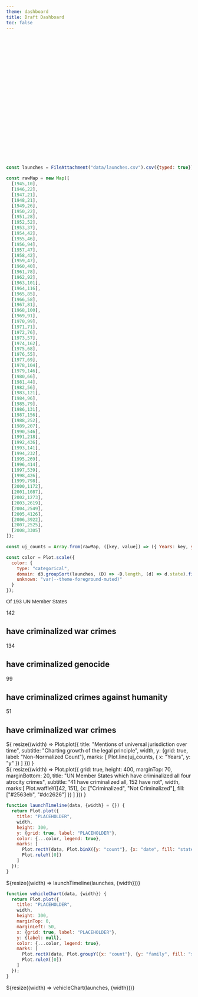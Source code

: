 ```yaml
---
theme: dashboard
title: Draft Dashboard
toc: false
---
```


<div class="hero">
  <h1>Interjust Dashboard Draft</h1>
</div>

<!-- LOAD RELEVANT DATA -->
```js
const launches = FileAttachment("data/launches.csv").csv({typed: true});
```
<script src="https://unpkg.com/papaparse@latest/papaparse.min.js"></script>

<!-- TOY UJ COUNT DATA -->
```js
const rawMap = new Map([ 
  [1945,10],
  [1946,22],
  [1947,21],
  [1948,21],
  [1949,26],
  [1950,22],
  [1951,28],
  [1952,52],
  [1953,37],
  [1954,42],
  [1955,46],
  [1956,94],
  [1957,47],
  [1958,42],
  [1959,47],
  [1960,40],
  [1961,78],
  [1962,92],
  [1963,101],
  [1964,116],
  [1965,85],
  [1966,58],
  [1967,81],
  [1968,100],
  [1969,91],
  [1970,99],
  [1971,71],
  [1972,76],
  [1973,57],
  [1974,162],
  [1975,68],
  [1976,55],
  [1977,69],
  [1978,104],
  [1979,146],
  [1980,66],
  [1981,44],
  [1982,56],
  [1983,121],
  [1984,96],
  [1985,79],
  [1986,131],
  [1987,156],
  [1988,252],
  [1989,207],
  [1990,546],
  [1991,218],
  [1992,436],
  [1993,141],
  [1994,232],
  [1995,269],
  [1996,414],
  [1997,539],
  [1998,426],
  [1999,798],
  [2000,1172],
  [2001,1087],
  [2002,1273],
  [2003,2619],
  [2004,2549],
  [2005,4126],
  [2006,3922],
  [2007,2525],
  [2008,3305]
]);

const uj_counts = Array.from(rawMap, ([key, value]) => ({ Years: key, y: value }));
```

<!-- A shared color scale for consistency, sorted by the number of launches -->

```js
const color = Plot.scale({
  color: {
    type: "categorical",
    domain: d3.groupSort(launches, (D) => -D.length, (d) => d.state).filter((d) => d !== "Other"),
    unknown: "var(--theme-foreground-muted)"
  }
});
```

<!-- Cards with big numbers -->
<p style="font-family: Arial, Helvetica, sans-serif;"> Of 193 UN Member States </p>
<div class="grid grid-cols-4">
  <div class="card">
    <span class="big">142</span>
    <h2>have criminalized war crimes</h2>
  </div>
  <div class="card">
    <span class="big">134</span>
    <h2>have criminalized genocide</h2>
  </div>
  <div class="card">
    <span class="big">99</span>
    <h2>have criminalized crimes against humanity</h2>
  </div>
  <div class="card">
    <span class="big">51</span>
    <h2>have criminalized war crimes</h2>
  </div>
</div>

<!-- Dual Charts (NEED TO NORMALIZE COUNT) -->
<div class="grid grid-cols-2" style="grid-auto-rows: 504px;">
  <div class="card">${
    resize((width) => Plot.plot({
      title: "Mentions of universal jurisdiction over time",
      subtitle: "Charting growth of the legal principle",
      width,
      y: {grid: true, label: "Non-Normalized Count"},
      marks: [
        Plot.line(uj_counts, { x: "Years", y: "y" })
      ]
    }))
  }</div>

   <div class="card">${
    resize((width) => Plot.plot({
    grid: true,
    height: 400,
    marginTop: 70,
    marginBottom: 20,
    title: "UN Member States which have criminalized all four atrocity crimes",
    subtitle: "41 have criminalized all, 152 have not",
    width,
    marks:[
    Plot.waffleY([42, 151], {x: ["Criminalized", "Not Criminalized"],
    fill: ["#2563eb", "#dc2626"] })
    ]
  }))
  }
</div>
</div>

<!-- Plot of launch history -->

```js
function launchTimeline(data, {width} = {}) {
  return Plot.plot({
    title: "PLACEHOLDER",
    width,
    height: 300,
    y: {grid: true, label: "PLACEHOLDER"},
    color: {...color, legend: true},
    marks: [
      Plot.rectY(data, Plot.binX({y: "count"}, {x: "date", fill: "state", interval: "year", tip: true})),
      Plot.ruleY([0])
    ]
  });
}
```

<div class="grid grid-cols-1">
  <div class="card">
    ${resize((width) => launchTimeline(launches, {width}))}
  </div>
</div>

<!-- Plot of launch vehicles -->

```js
function vehicleChart(data, {width}) {
  return Plot.plot({
    title: "PLACEHOLDER",
    width,
    height: 300,
    marginTop: 0,
    marginLeft: 50,
    x: {grid: true, label: "PLACEHOLDER"},
    y: {label: null},
    color: {...color, legend: true},
    marks: [
      Plot.rectX(data, Plot.groupY({x: "count"}, {y: "family", fill: "state", tip: true, sort: {y: "-x"}})),
      Plot.ruleX([0])
    ]
  });
}
```

<div class="grid grid-cols-1">
  <div class="card">
    ${resize((width) => vehicleChart(launches, {width}))}
  </div>
</div>

<style>

.hero {
  display: flex;
  flex-direction: column;
  font-family: var(--sans-serif);
  text-wrap: balance;
}

.hero h1 {
  margin: 1rem 0;
  padding: 1rem 0;
  max-width: none;
  font-size: 14vw;
  font-weight: 900;
  line-height: 1;
  background: linear-gradient(30deg, var(--theme-foreground-focus), currentColor);
  -webkit-background-clip: text;
  -webkit-text-fill-color: transparent;
  background-clip: text;
}

.hero h2 {
  margin: 0;
  max-width: 34em;
  font-size: 20px;
  font-style: initial;
  font-weight: 500;
  line-height: 1.5;
  color: var(--theme-foreground-muted);
}

@media (min-width: 640px) {
  .hero h1 {
    font-size: 90px;
  }
}

</style>